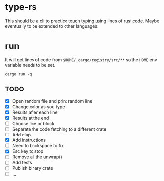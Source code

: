 # type-rs
This should be a cli to practice touch typing using lines of rust code. Maybe eventually to be extended to other languages.

# run
It will get lines of code from `$HOME/.cargo/registry/src/**` so the `HOME` env variable needs to be set.
```
cargo run -q
```

## TODO
- [x] Open random file and print random line  
- [x] Change color as you type
- [x] Results after each line
- [x] Results at the end
- [ ] Choose line or block
- [ ] Separate the code fetching to a different crate
- [ ] Add clap
- [x] Add instructions
- [ ] Need to backspace to fix
- [x] Esc key to stop
- [ ] Remove all the unwrap()
- [ ] Add tests
- [ ] Publish binary crate
- [ ] ...

